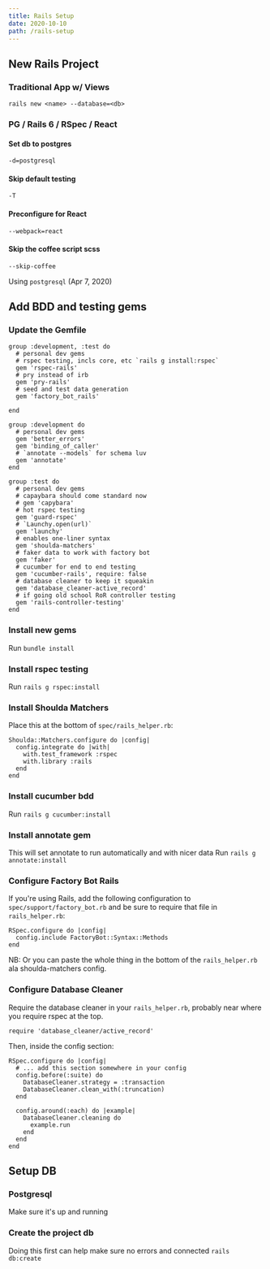 ```yaml
---
title: Rails Setup
date: 2020-10-10
path: /rails-setup
---
```


## New Rails Project

### Traditional App w/ Views

`rails new <name> --database=<db>`

### PG / Rails 6 / RSpec / React

#### Set db to postgres

`-d=postgresql`

#### Skip default testing

`-T`

#### Preconfigure for React

`--webpack=react`

#### Skip the coffee script scss

`--skip-coffee`

Using `postgresql` (Apr 7, 2020)

## Add BDD and testing gems

### Update the Gemfile

```ru
group :development, :test do
  # personal dev gems
  # rspec testing, incls core, etc `rails g install:rspec`
  gem 'rspec-rails'
  # pry instead of irb
  gem 'pry-rails'
  # seed and test data generation
  gem 'factory_bot_rails'

end
```

```ru
group :development do
  # personal dev gems
  gem 'better_errors'
  gem 'binding_of_caller'
  # `annotate --models` for schema luv
  gem 'annotate'
end
```

```ru
group :test do
  # personal dev gems
  # capaybara should come standard now
  # gem 'capybara'
  # hot rspec testing
  gem 'guard-rspec'
  # `Launchy.open(url)`
  gem 'launchy'
  # enables one-liner syntax
  gem 'shoulda-matchers'
  # faker data to work with factory bot
  gem 'faker'
  # cucumber for end to end testing
  gem 'cucumber-rails', require: false
  # database cleaner to keep it squeakin
  gem 'database_cleaner-active_record'
  # if going old school RoR controller testing
  gem 'rails-controller-testing'
end
```

### Install new gems

Run `bundle install`

### Install rspec testing

Run `rails g rspec:install`

### Install Shoulda Matchers

Place this at the bottom of `spec/rails_helper.rb`:

```ru
Shoulda::Matchers.configure do |config|
  config.integrate do |with|
    with.test_framework :rspec
    with.library :rails
  end
end
```

### Install cucumber bdd

Run `rails g cucumber:install`

### Install annotate gem

This will set annotate to run automatically and with nicer data
Run `rails g annotate:install`

### Configure Factory Bot Rails

If you're using Rails, add the following configuration to `spec/support/factory_bot.rb` and be sure to require that file in `rails_helper.rb`:

```ru
RSpec.configure do |config|
  config.include FactoryBot::Syntax::Methods
end
```

NB: Or you can paste the whole thing in the bottom of the `rails_helper.rb` ala shoulda-matchers config.

### Configure Database Cleaner

Require the database cleaner in your `rails_helper.rb`, probably near where you require rspec at the top.

`require 'database_cleaner/active_record'`

Then, inside the config section:

```ru
RSpec.configure do |config|
  # ... add this section somewhere in your config
  config.before(:suite) do
    DatabaseCleaner.strategy = :transaction
    DatabaseCleaner.clean_with(:truncation)
  end

  config.around(:each) do |example|
    DatabaseCleaner.cleaning do
      example.run
    end
  end
end
```

## Setup DB

### Postgresql

Make sure it's up and running

### Create the project db

Doing this first can help make sure no errors and connected
`rails db:create`
